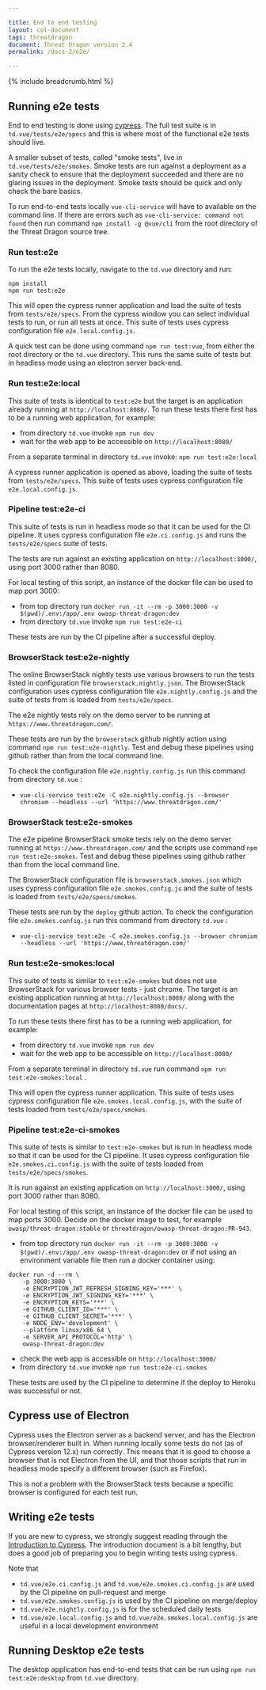 ```yaml
---

title: End to end testing
layout: col-document
tags: threatdragon
document: Threat Dragon version 2.4
permalink: /docs-2/e2e/

---
```


{% include breadcrumb.html %}

## Running e2e tests

End to end testing is done using [cypress](https://www.cypress.io/).
The full test suite is in `td.vue/tests/e2e/specs`
and this is where most of the functional e2e tests should live.

A smaller subset of tests, called "smoke tests", live in `td.vue/tests/e2e/smokes`.
Smoke tests are run against a deployment as a sanity check to ensure that the deployment succeeded
and there are no glaring issues in the deployment.
Smoke tests should be quick and only check the bare basics.

To run end-to-end tests locally `vue-cli-service` will have to available on the command line.
If there are errors such as `vue-cli-service: command not found`
then run command `npm install -g @vue/cli` from the root directory of the Threat Dragon source tree.

### Run test:e2e

To run the e2e tests locally, navigate to the `td.vue` directory and run:

```text
npm install
npm run test:e2e
```

This will open the cypress runner application and load the suite of tests from `tests/e2e/specs`.
From the cypress window you can select individual tests to run, or run all tests at once.
This suite of tests uses cypress configuration file `e2e.local.config.js`.

A quick test can be done using command `npm run test:vue`,
from either the root directory or the `td.vue` directory.
This runs the same suite of tests but in headless mode using an electron server back-end.

### Run test:e2e:local

This suite of tests is identical to `test:e2e`
but the target is an application already running at `http://localhost:8080/`.
To run these tests there first has to be a running web application, for example:

- from directory `td.vue` invoke `npm run dev`
- wait for the web app to be accessible on `http://localhost:8080/`

From a separate terminal in directory `td.vue` invoke: `npm run test:e2e:local`

A cypress runner application is opened as above, loading the suite of tests from `tests/e2e/specs`.
This suite of tests uses cypress configuration file `e2e.local.config.js`.

### Pipeline test:e2e-ci

This suite of tests is run in headless mode so that it can be used for the CI pipeline.
It uses cypress configuration file `e2e.ci.config.js` and runs the `tests/e2e/specs` suite of tests.

The tests are run against an existing application on `http://localhost:3000/`,
using port 3000 rather than 8080.

For local testing of this script, an instance of the docker file can be used to map port 3000:

- from top directory run `docker run -it --rm -p 3000:3000 -v $(pwd)/.env:/app/.env owasp-threat-dragon:dev`
- from directory `td.vue` invoke `npm run test:e2e-ci`

These tests are run by the CI pipeline after a successful deploy.

### BrowserStack test:e2e-nightly

The online BrowserStack nightly tests use various browsers to run the tests
listed in configuration file `browserstack.nightly.json`.
The BrowserStack configuration uses cypress configuration file `e2e.nightly.config.js`
and the suite of tests from is loaded from `tests/e2e/specs`.

The e2e nightly tests rely on the demo server to be running at `https://www.threatdragon.com/`.

These tests are run by the `browserstack` github nightly action using command `npm run test:e2e-nightly`.
Test and debug these pipelines using github rather than from the local command line.

To check the configuration file `e2e.nightly.config.js` run this command from directory `td.vue` :

- `vue-cli-service test:e2e -C e2e.nightly.config.js --browser chromium --headless --url 'https://www.threatdragon.com/'`

### BrowserStack test:e2e-smokes

The e2e pipeline BrowserStack smoke tests rely on the demo server
running at `https://www.threatdragon.com/` and the scripts use command `npm run test:e2e-smokes`.
Test and debug these pipelines using github rather than from the local command line.

The BrowserStack configuration file is `browserstack.smokes.json`
which uses cypress configuration file `e2e.smokes.config.js`
and the suite of tests is loaded from `tests/e2e/specs/smokes`.

These tests are run by the `deploy` github action.
To check the configuration file `e2e.smokes.config.js` run this command from directory `td.vue` :

- `vue-cli-service test:e2e -C e2e.smokes.config.js --browser chromium --headless --url 'https://www.threatdragon.com/'`

### Run test:e2e-smokes:local

This suite of tests is similar to `test:e2e-smokes`
but does not use BrowserStack for various browser tests - just chrome.
The target is an existing application running at `http://localhost:8080/`
along with the documentation pages at `http://localhost:8080/docs/`.

To run these tests there first has to be a running web application, for example:

- from directory `td.vue` invoke `npm run dev`
- wait for the web app to be accessible on `http://localhost:8080/`

From a separate terminal in directory `td.vue` run command `npm run test:e2e-smokes:local` .

This will open the cypress runner application.
This suite of tests uses cypress configuration file `e2e.smokes.local.config.js`,
with the suite of tests loaded from `tests/e2e/specs/smokes`.

### Pipeline test:e2e-ci-smokes

This suite of tests is similar to `test:e2e-smokes`
but is run in headless mode so that it can be used for the CI pipeline.
It uses cypress configuration file `e2e.smokes.ci.config.js`
with the suite of tests loaded from `tests/e2e/specs/smokes`.

It is run against an existing application on `http://localhost:3000/`,
using port 3000 rather than 8080.

For local testing of this script, an instance of the docker file can be used to map ports 3000.
Decide on the docker image to test,
for example `owasp/threat-dragon:stable` or `threatdragon/owasp-threat-dragon:PR-943`.

- from top directory run `docker run -it --rm -p 3000:3000 -v $(pwd)/.env:/app/.env owasp-threat-dragon:dev`
or if not using an environment variable file then run a docker container using:

```text
docker run -d --rm \
    -p 3000:3000 \
    -e ENCRYPTION_JWT_REFRESH_SIGNING_KEY='***' \
    -e ENCRYPTION_JWT_SIGNING_KEY='***' \
    -e ENCRYPTION_KEYS='***' \
    -e GITHUB_CLIENT_ID='***' \
    -e GITHUB_CLIENT_SECRET='***' \
    -e NODE_ENV='development' \
    --platform linux/x86_64 \
    -e SERVER_API_PROTOCOL='http' \
    owasp-threat-dragon:dev
```

- check the web app is accessible on `http://localhost:3000/`
- from directory `td.vue` invoke `npm run test:e2e-ci-smokes`

These tests are used by the CI pipeline to determine if the deploy to Heroku was successful or not.

## Cypress use of Electron

Cypress uses the Electron server as a backend server, and has the Electron browser/renderer built in.
When running locally some tests do not (as of Cypress version 12.x) run correctly.
This means that it is good to choose a browser that is not Electron from the UI,
and that those scripts that run in headless mode specify a different browser (such as Firefox).

This is not a problem with the BrowserStack tests because a specific browser is configured for each test run.

## Writing e2e tests

If you are new to cypress, we strongly suggest reading through the
[Introduction to Cypress](https://docs.cypress.io/guides/core-concepts/introduction-to-cypress).
The introduction document is a bit lengthy,
but does a good job of preparing you to begin writing tests using cypress.

Note that

- `td.vue/e2e.ci.config.js` and `td.vue/e2e.smokes.ci.config.js` are used by the CI pipeline on pull-request and merge
- `td.vue/e2e.smokes.config.js` is used by the CI pipeline on merge/deploy
- `td.vue/e2e.nightly.config.js` is for the scheduled daily tests
- `td.vue/e2e.local.config.js` and `td.vue/e2e.smokes.local.config.js` are useful in a local development environment

## Running Desktop e2e tests

The desktop application has end-to-end tests that can be run using `npm run test:e2e:desktop` from `td.vue` directory.
